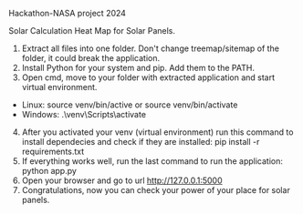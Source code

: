 Hackathon-NASA project 2024

Solar Calculation Heat Map for Solar Panels.

1. Extract all files into one folder. Don't change treemap/sitemap of the folder, it could break the application.
2. Install Python for your system and pip. Add them to the PATH.
3. Open cmd, move to your folder with extracted application and start virtual environment.
- Linux: source venv/bin/active or source venv/bin/activate
- Windows: .\venv\Scripts\activate 
4. After you activated your venv (virtual environment) run this command to install dependecies and check if they are installed: pip install -r requirements.txt
5. If everything works well, run the last command to run the application: python app.py
6. Open your browser and go to url http://127.0.0.1:5000
7. Congratulations, now you can check your power of your place for solar panels.
